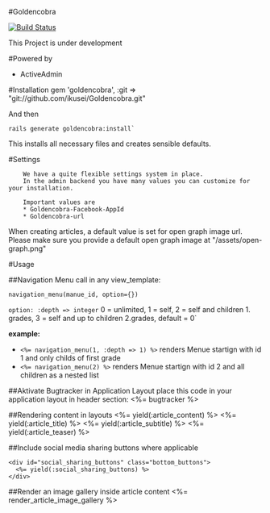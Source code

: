 #Goldencobra

[![Build Status](https://secure.travis-ci.org/ikusei/Goldencobra.png)](http://travis-ci.org/ikusei/Goldencobra)

This Project is under development

#Powered by
- ActiveAdmin

#Installation
    gem 'goldencobra', :git => "git://github.com/ikusei/Goldencobra.git"

And then

    rails generate goldencobra:install`

This installs all necessary files and creates sensible defaults.


#Settings

        We have a quite flexible settings system in place.
        In the admin backend you have many values you can customize for your installation.

        Important values are
        * Goldencobra-Facebook-AppId
        * Goldencobra-url


When creating articles, a default value is set for open graph image url. Please make sure you provide a default open graph image at "/assets/open-graph.png"


#Usage

##Navigation Menu
call in any view_template:

    navigation_menu(manue_id, option={})

`option:
    :depth => integer`
0 = unlimited, 1 = self, 2 = self and children 1. grades, 3 = self and up to children 2.grades,   default = 0`


**example:**

- `<%= navigation_menu(1, :depth => 1) %>`
renders Menue startign with id 1 and only childs of first grade
- `<%= navigation_menu(2) %>`
 renders Menue startign with id 2 and all children as a nested list

##Aktivate Bugtracker in Application Layout
    place this code in your application layout in header section:
    <%= bugtracker %>

##Rendering content in layouts
    <%= yield(:article_content) %>
    <%= yield(:article_title) %>
    <%= yield(:article_subtitle) %>
    <%= yield(:article_teaser) %>

##Include social media sharing buttons where applicable

    <div id="social_sharing_buttons" class="bottom_buttons">
      <%= yield(:social_sharing_buttons) %>
    </div>


##Render an image gallery inside article content
    <%= render_article_image_gallery %>

